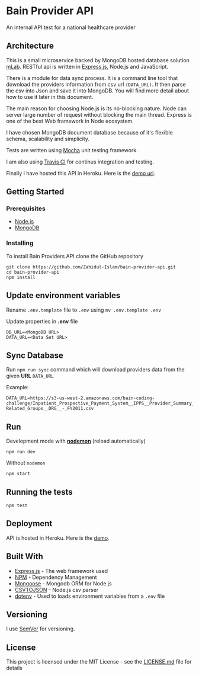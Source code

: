 # Bain Provider API

An internal API test for a national healthcare provider

## Architecture

This is a small microservice backed by MongoDB hosted database solution [mLab](https://mlab.com). RESTful api is written in [Express.js](https://expressjs.com/), Node.js and JavaScript.

There is a module for data sync process. It is a command line tool that download the providers information from csv url ```(DATA_URL)```. It then parse the csv into Json and save it into MongoDB. You will find more detail about how to use it later in this document.

The main reason for choosing Node.js is its no-blocking nature. Node can server large number of request without blocking the main thread. Express is one of the best Web framework in Node ecosystem.

I have chosen MongoDB document database because of it's flexible schema, scalability and simplicity.

Tests are written using [Mocha](https://mochajs.org/) unit testing framework.

I am also using [Travis CI](https://travis-ci.org) for continus integration and testing. 

Finally I have hosted this API in Heroku. Here is the [demo url](https://bain-provider-api.herokuapp.com/).


## Getting Started

### Prerequisites

- [Node.js](https://nodejs.org/en/download/)
- [MongoDB](https://www.mongodb.com/download-center?jmp=nav#community)

### Installing

To install Bain Providers API clone the GitHub repository

```
git clone https://github.com/Zahidul-Islam/bain-provider-api.git
cd bain-provider-api
npm install
```

## Update environment variables

Rename ```.env.template``` file to ```.env``` using ```mv .env.template .env```

Update properties in **.env** file

```
DB_URL=<MongoDB URL>
DATA_URL=<Data Set URL>
```

## Sync Database

Run ```npm run sync``` command which will download providers data from the given **URL** ```DATA_URL```

Example:

```
DATA_URL=https://s3-us-west-2.amazonaws.com/bain-coding-challenge/Inpatient_Prospective_Payment_System__IPPS__Provider_Summary_for_the_Top_100_Diagnosis-Related_Groups__DRG__-_FY2011.csv
```

## Run

Development mode with **[nodemon](https://nodemon.io/)** (reload automatically)

```
npm run dev
```
Without ```nodemon```

```
npm start
```

## Running the tests

```
npm test
```

## Deployment

API is hosted in Heroku. Here is the [demo](https://bain-provider-api.herokuapp.com).

## Built With

* [Express.js](https://expressjs.com/) - The web framework used
* [NPM](https://www.npmjs.com/) - Dependency Management
* [Mongoose](http://mongoosejs.com/) - Mongodb ORM for Node.js
* [CSVTOJSON](https://github.com/Keyang/node-csvtojson) - Node.js csv parser
* [dotenv](https://rometools.github.io/rome/) - Used to loads environment variables from a ```.env``` file

## Versioning

I use [SemVer](http://semver.org/) for versioning.

## License

This project is licensed under the MIT License - see the [LICENSE.md](LICENSE.md) file for details
